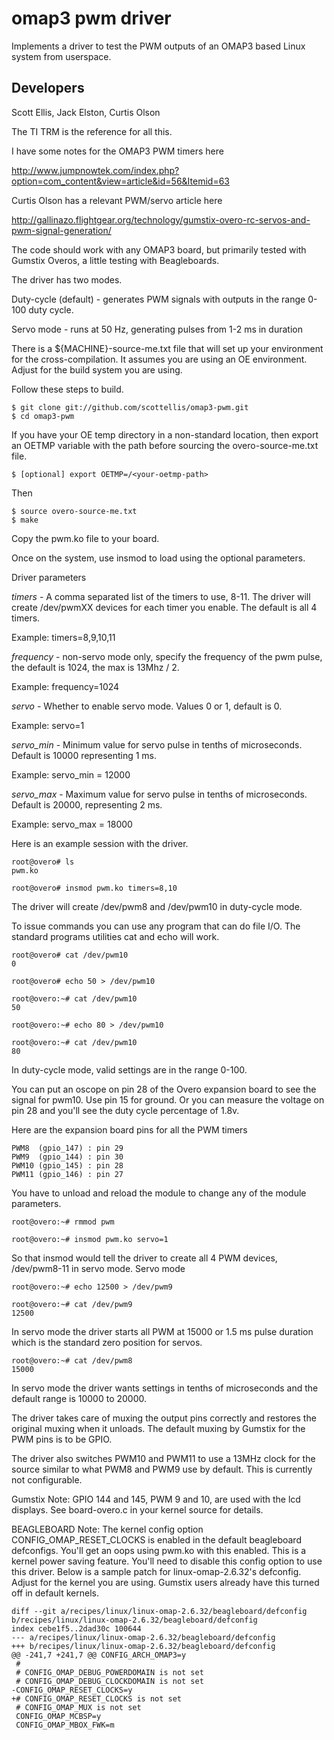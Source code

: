   omap3 pwm driver
=======

Implements a driver to test the PWM outputs of an OMAP3 based Linux system from userspace.

Developers
-------
Scott Ellis, Jack Elston, Curtis Olson

The TI TRM is the reference for all this. 

I have some notes for the OMAP3 PWM timers here

http://www.jumpnowtek.com/index.php?option=com_content&view=article&id=56&Itemid=63

Curtis Olson has a relevant PWM/servo article here

http://gallinazo.flightgear.org/technology/gumstix-overo-rc-servos-and-pwm-signal-generation/


The code should work with any OMAP3 board, but primarily tested with Gumstix Overos, a little
testing with Beagleboards.

The driver has two modes.

Duty-cycle (default) - generates PWM signals with outputs in the range 0-100 duty cycle.

Servo mode - runs at 50 Hz, generating pulses from 1-2 ms in duration


There is a ${MACHINE}-source-me.txt file that will set up your environment for
the cross-compilation. It assumes you are using an OE environment. 
Adjust for the build system you are using.


Follow these steps to build.

	$ git clone git://github.com/scottellis/omap3-pwm.git
	$ cd omap3-pwm


If you have your OE temp directory in a non-standard location, then export an
OETMP variable with the path before sourcing the overo-source-me.txt file. 

	$ [optional] export OETMP=/<your-oetmp-path>

Then

	$ source overo-source-me.txt
	$ make 


Copy the pwm.ko file to your board.


Once on the system, use insmod to load using the optional parameters.

Driver parameters

*timers* - A comma separated list of the timers to use, 8-11. The driver will create
/dev/pwmXX devices for each timer you enable. The default is all 4 timers.

Example: timers=8,9,10,11

*frequency* - non-servo mode only, specify the frequency of the pwm pulse, the default
is 1024, the max is 13Mhz / 2.

Example: frequency=1024

*servo* - Whether to enable servo mode. Values 0 or 1, default is 0.

Example: servo=1

*servo_min* - Minimum value for servo pulse in tenths of microseconds. Default is 10000 representing 1 ms.

Example: servo_min = 12000

*servo_max* - Maximum value for servo pulse in tenths of microseconds. Default is 20000, representing 2 ms.

Example: servo_max = 18000


Here is an example session with the driver.

	root@overo# ls
	pwm.ko

	root@overo# insmod pwm.ko timers=8,10

The driver will create /dev/pwm8 and /dev/pwm10 in duty-cycle mode.

To issue commands you can use any program that can do file I/O. 
The standard programs utilities cat and echo will work. 

	root@overo# cat /dev/pwm10
	0

	root@overo# echo 50 > /dev/pwm10

	root@overo:~# cat /dev/pwm10
	50

	root@overo:~# echo 80 > /dev/pwm10

	root@overo:~# cat /dev/pwm10
	80

In duty-cycle mode, valid settings are in the range 0-100.

You can put an oscope on pin 28 of the Overo expansion board to see the signal for pwm10.
Use pin 15 for ground. Or you can measure the voltage on pin 28 and you'll see the duty 
cycle percentage of 1.8v.

Here are the expansion board pins for all the PWM timers

	PWM8  (gpio_147) : pin 29
	PWM9  (gpio_144) : pin 30
	PWM10 (gpio_145) : pin 28
	PWM11 (gpio_146) : pin 27

You have to unload and reload the module to change any of the module parameters.

	root@overo:~# rmmod pwm  

	root@overo:~# insmod pwm.ko servo=1

So that insmod would tell the driver to create all 4 PWM devices, /dev/pwm8-11
in servo mode. Servo mode 

	root@overo:~# echo 12500 > /dev/pwm9
	
	root@overo:~# cat /dev/pwm9
	12500

In servo mode the driver starts all PWM at 15000 or 1.5 ms pulse duration which is
the standard zero position for servos.

	root@overo:~# cat /dev/pwm8
	15000

In servo mode the driver wants settings in tenths of microseconds and the default
range is 10000 to 20000.


The driver takes care of muxing the output pins correctly and restores the 
original muxing when it unloads. The default muxing by Gumstix for the PWM 
pins is to be GPIO. 

The driver also switches PWM10 and PWM11 to use a 13MHz clock for the source
similar to what PWM8 and PWM9 use by default. This is currently not 
configurable.

Gumstix Note: GPIO 144 and 145, PWM 9 and 10, are used with the lcd displays.
See board-overo.c in your kernel source for details.


BEAGLEBOARD Note: The kernel config option CONFIG_OMAP_RESET_CLOCKS is enabled
in the default beagleboard defconfigs. You'll get an oops using pwm.ko with
this enabled. This is a kernel power saving feature. You'll need to disable this 
config option to use this driver. Below is a sample patch for linux-omap-2.6.32's
defconfig. Adjust for the kernel you are using. Gumstix users already have this
turned off in default kernels.

	diff --git a/recipes/linux/linux-omap-2.6.32/beagleboard/defconfig b/recipes/linux/linux-omap-2.6.32/beagleboard/defconfig
	index cebe1f5..2dad30c 100644
	--- a/recipes/linux/linux-omap-2.6.32/beagleboard/defconfig
	+++ b/recipes/linux/linux-omap-2.6.32/beagleboard/defconfig
	@@ -241,7 +241,7 @@ CONFIG_ARCH_OMAP3=y
	 #
	 # CONFIG_OMAP_DEBUG_POWERDOMAIN is not set
	 # CONFIG_OMAP_DEBUG_CLOCKDOMAIN is not set
	-CONFIG_OMAP_RESET_CLOCKS=y
	+# CONFIG_OMAP_RESET_CLOCKS is not set
	 # CONFIG_OMAP_MUX is not set
	 CONFIG_OMAP_MCBSP=y
	 CONFIG_OMAP_MBOX_FWK=m


